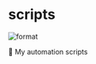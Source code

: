# scripts

![format](https://github.com/Matt-Gleich/scripts/workflows/format/badge.svg)

🐚 My automation scripts
